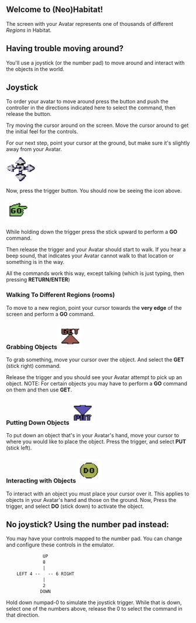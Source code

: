 Welcome to (Neo)Habitat!
--------------------------

The screen with your Avatar represents one of thousands of different *Regions* in Habitat. 

## Having trouble moving around?

You'll use a joystick (or the number pad) to move around and interact with the objects in the world.

## Joystick 
To order your avatar to move around press the button and push the controller in the directions indicated here to select the command, then release the button.

Try moving the cursor around on the screen. Move the cursor around to get the initial feel for the controls.  

For our next step, point your cursor at the ground, but make sure it's slightly away from your Avatar.

![Prompt](https://raw.githubusercontent.com/frandallfarmer/neohabitat-doc/master/docs/images/prompt.png "Prompt")

Now, press the trigger button. You should now be seeing the icon above.

![GO](https://raw.githubusercontent.com/frandallfarmer/neohabitat-doc/master/docs/images/go.png "**GO** command") 

While holding down the trigger press the stick upward to perform a **GO** command.

Then release the trigger and your Avatar should start to walk. If you hear a beep sound, that indicates your Avatar cannot walk to that location or something is in the way.

All the commands work this way, except talking (which is just typing, then pressing **RETURN/ENTER**)
                
### Walking To Different Regions (rooms)
To move to a new region, point your cursor towards the **very edge** of the screen and perform a **GO** command.

### Grabbing Objects ![GET](https://raw.githubusercontent.com/frandallfarmer/neohabitat-doc/master/docs/images/get.png "**GET** command")  
To grab something, move your cursor over the object. And select the **GET** (stick right) command. 

Release the trigger and you should see your Avatar attempt to pick up an object. NOTE: For certain objects you may have to perform a **GO** command on them and then use **GET**.

### Putting Down Objects ![PUT](https://raw.githubusercontent.com/frandallfarmer/neohabitat-doc/master/docs/images/put.png "**PUT** command")
To put down an object that's in your Avatar's hand, move your cursor to where you would like to place the object. Press the trigger, and select **PUT** (stick left). 

### Interacting with Objects ![DO](https://raw.githubusercontent.com/frandallfarmer/neohabitat-doc/master/docs/images/do.png "**DO** command") 
To interact with an object you must place your cursor over it. This applies to objects in your Avatar's hand and those on the ground. Now, Press the trigger, and select **DO** (stick down) to activate the object. 

## No joystick? Using the number pad instead:

You may have your controls mapped to the number pad. You can change and configure these controls in the emulator.

                  UP  
                  8
                  |
        LEFT 4 --   -- 6 RIGHT
                  |
                  2
                 DOWN  
                 
Hold down numpad-0 to simulate the joystick trigger. While that is down, select one of the numbers above, release the 0 to select the command in that direction. 
